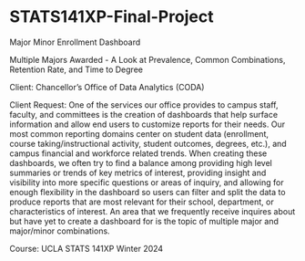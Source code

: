 # STATS141XP-Final-Project
Major Minor Enrollment Dashboard

Multiple Majors Awarded - A Look at Prevalence, Common Combinations, Retention Rate, and Time to Degree

Client: Chancellor’s Office of Data Analytics (CODA)

  Client Request:
  One of the services our office provides to campus staff, faculty, and committees is the creation of dashboards that help surface information and allow end users to customize reports for their needs. Our most common reporting domains center on student data (enrollment, course taking/instructional activity, student outcomes, degrees, etc.), and campus financial and workforce related trends. When creating these dashboards, we often try to find a balance among providing high level summaries or trends of key metrics of interest, providing insight and  visibility into more specific questions or areas of inquiry, and allowing for enough flexibility in the dashboard so users can filter and split the data to produce reports that are most relevant for their school, department, or characteristics of interest.
An area that we frequently receive inquires about but have yet to create a dashboard for is the topic of multiple major and major/minor combinations.


Course: UCLA STATS 141XP Winter 2024 

